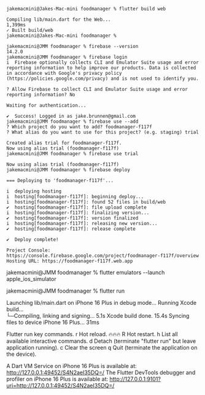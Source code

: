 
```
jakemacmini@Jakes-Mac-mini foodmanager % flutter build web

Compiling lib/main.dart for the Web...                           1,399ms
✓ Built build/web
jakemacmini@Jakes-Mac-mini foodmanager % 

jakemacmini@JMM foodmanager % firebase --version
14.2.0
jakemacmini@JMM foodmanager % firebase login
i  Firebase optionally collects CLI and Emulator Suite usage and error reporting information to help improve our products. Data is collected in accordance with Google's privacy policy (https://policies.google.com/privacy) and is not used to identify you.

? Allow Firebase to collect CLI and Emulator Suite usage and error reporting information? No

Waiting for authentication...

✔  Success! Logged in as jake.brunnen@gmail.com
jakemacmini@JMM foodmanager % firebase use --add
? Which project do you want to add? foodmanager-f117f
? What alias do you want to use for this project? (e.g. staging) trial

Created alias trial for foodmanager-f117f.
Now using alias trial (foodmanager-f117f)
jakemacmini@JMM foodmanager % firebase use trial

Now using alias trial (foodmanager-f117f)
jakemacmini@JMM foodmanager % firebase deploy

=== Deploying to 'foodmanager-f117f'...

i  deploying hosting
i  hosting[foodmanager-f117f]: beginning deploy...
i  hosting[foodmanager-f117f]: found 52 files in build/web
✔  hosting[foodmanager-f117f]: file upload complete
i  hosting[foodmanager-f117f]: finalizing version...
✔  hosting[foodmanager-f117f]: version finalized
i  hosting[foodmanager-f117f]: releasing new version...
✔  hosting[foodmanager-f117f]: release complete

✔  Deploy complete!

Project Console: https://console.firebase.google.com/project/foodmanager-f117f/overview
Hosting URL: https://foodmanager-f117f.web.app

```

jakemacmini@JMM foodmanager % flutter emulators --launch apple_ios_simulator

jakemacmini@JMM foodmanager % flutter run

Launching lib/main.dart on iPhone 16 Plus in debug mode...
Running Xcode build...                                                  
 └─Compiling, linking and signing...                         5.1s
Xcode build done.                                           15.4s
Syncing files to device iPhone 16 Plus...                           31ms

Flutter run key commands.
r Hot reload. 🔥🔥🔥
R Hot restart.
h List all available interactive commands.
d Detach (terminate "flutter run" but leave application running).
c Clear the screen
q Quit (terminate the application on the device).

A Dart VM Service on iPhone 16 Plus is available at: http://127.0.0.1:49452/S4N2aeI35DQ=/
The Flutter DevTools debugger and profiler on iPhone 16 Plus is available at: http://127.0.0.1:9101?uri=http://127.0.0.1:49452/S4N2aeI35DQ=/